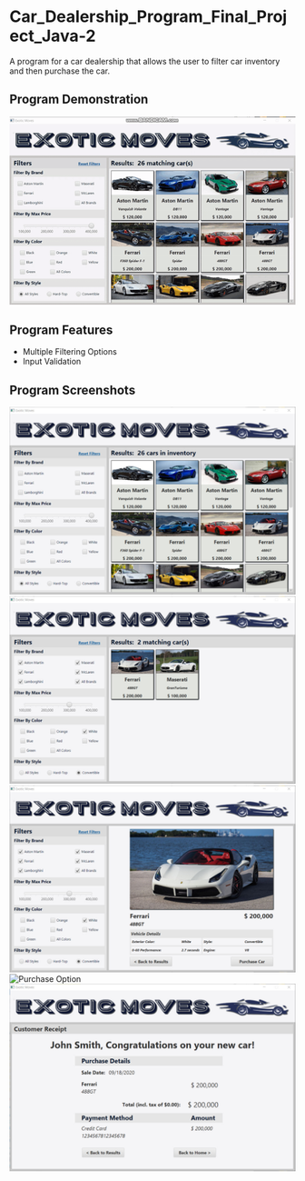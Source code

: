 # Car_Dealership_Program_Final_Project_Java-2
A program for a car dealership that allows the user to filter car inventory and then purchase the car.

## Program Demonstration
![Demonstration](video.gif)

## Program Features
* Multiple Filtering Options
* Input Validation

## Program Screenshots
![Initial Display](Screenshot1.jpg)
![Mulitple Filtering](MultipleFilters.jpg)
![Car Detail](CarDetail.jpg)
![Purchase Option](Purchase.jpg)
![Receipt](Receipt.jpg)

